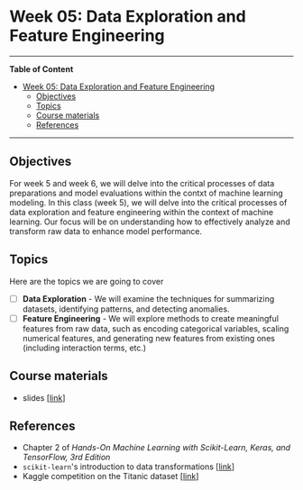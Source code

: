 # Week 05: Data Exploration and Feature Engineering
---

**Table of Content**
- [Week 05: Data Exploration and Feature Engineering](#week-05-data-exploration-and-feature-engineering)
  - [Objectives](#objectives)
  - [Topics](#topics)
  - [Course materials](#course-materials)
  - [References](#references)

---
## Objectives
For week 5 and week 6, we will delve into the critical processes of data preparations and model evaluations within the contxt of machine learning modeling. In this class (week 5), we will delve into the critical processes of data exploration and feature engineering within the context of machine learning. Our focus will be on understanding how to effectively analyze and transform raw data to enhance model performance.

## Topics
Here are the topics we are going to cover
* [ ] **Data Exploration** - We will examine the techniques for summarizing datasets, identifying patterns, and detecting anomalies.
* [ ] **Feature Engineering** - We will explore methods to create meaningful features from raw data, such as encoding categorical variables, scaling numerical features, and generating new features from existing ones (including interaction terms, etc.)

## Course materials
* slides [[link](TBD)]

## References
* Chapter 2 of *Hands-On Machine Learning with Scikit-Learn, Keras, and TensorFlow, 3rd Edition*
* `scikit-learn`'s introduction to data transformations [[link](https://scikit-learn.org/stable/data_transforms.html)]
* Kaggle competition on the Titanic dataset [[link](https://www.kaggle.com/competitions/titanic)]